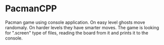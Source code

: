# PacmanCPP
Pacman game using console application.
On easy level ghosts move randomaly. On harder levels they have smarter moves.
The game is looking for ".screen" type of files, reading the board from it and prints it to the console.
